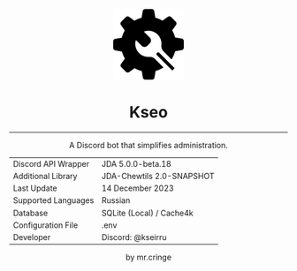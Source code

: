 <div align="center">

<img src="icon.png" width="128" height="128" title="Kseo">

# Kseo
<hr>

 A Discord bot that simplifies administration.


<table>
    <tr>
        <td>Discord API Wrapper</td>
        <td>JDA 5.0.0-beta.18</td>
    </tr>
    <tr>
        <td>Additional Library</td>
        <td>JDA-Chewtils 2.0-SNAPSHOT</td>
    </tr>
    <tr>
        <td>Last Update</td>
        <td>14 December 2023</td>
    </tr>
    <tr>
        <td>Supported Languages</td>
        <td>Russian</td>
    </tr>
    <tr>
        <td>Database</td>
        <td>SQLite (Local) / Cache4k</td>
    </tr>
    <tr>
        <td>Configuration File</td>
        <td>.env</td>
    </tr>
    <tr>
        <td>Developer</td>
        <td>Discord: @kseirru</td>
    </tr>
</table>

by mr.cringe

</div>
